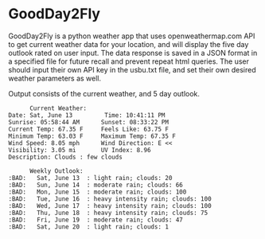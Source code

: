 # GoodDay2Fly

GoodDay2Fly is a python weather app that uses openweathermap.com API to get current weather data for your location, and will display the five day outlook rated on user input. The data response is saved in a JSON format in a specified file for future recall and prevent repeat html queries. The user should input their own API key in the usbu.txt file, and set their own desired weather parameters as well. 

Output consists of the current weather, and 5 day outlook.

          Current Weather:
    Date: Sat, June 13         Time: 10:41:11 PM
    Sunrise: 05:58:44 AM      Sunset: 08:33:22 PM
    Current Temp: 67.35 F     Feels Like: 63.75 F
    Minimum Temp: 63.03 F     Maximum Temp: 67.35 F
    Wind Speed: 8.05 mph      Wind Direction: E <<
    Visibility: 3.05 mi       UV Index: 8.96
    Description: Clouds : few clouds

          Weekly Outlook:
    :BAD:   Sat, June 13  : light rain; clouds: 20
    :BAD:   Sun, June 14  : moderate rain; clouds: 66
    :BAD:   Mon, June 15  : moderate rain; clouds: 100
    :BAD:   Tue, June 16  : heavy intensity rain; clouds: 100
    :BAD:   Wed, June 17  : heavy intensity rain; clouds: 100
    :BAD:   Thu, June 18  : heavy intensity rain; clouds: 75
    :BAD:   Fri, June 19  : moderate rain; clouds: 47
    :BAD:   Sat, June 20  : light rain; clouds: 1

